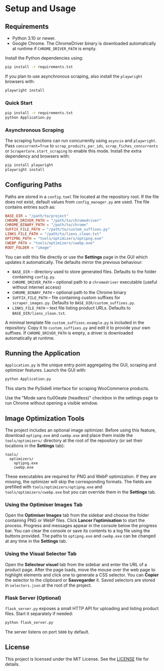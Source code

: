 # Setup and Usage

## Requirements
- Python 3.10 or newer.
- Google Chrome. The ChromeDriver binary is downloaded automatically at runtime if `CHROME_DRIVER_PATH` is empty.

Install the Python dependencies using:

```bash
pip install -r requirements.txt
```

If you plan to use asynchronous scraping, also install the
`playwright` browsers with:

```bash
playwright install
```

### Quick Start

```bash
pip install -r requirements.txt
python Application.py
```

### Asynchronous Scraping

The scraping functions can run concurrently using `asyncio` and
`playwright`. Pass `concurrent=True` to
`scrap_produits_par_ids`, `scrap_fiches_concurrents` or `ScraperCore.start_scraping`
to enable this mode. Install the extra dependency and browsers with:

```bash
pip install playwright
playwright install
```

## Configuring Paths
Paths are stored in a `config.toml` file located at the repository root. If the
file does not exist, default values from `config_manager.py` are used. The file
contains entries such as:

```toml
BASE_DIR = "/path/to/project"
CHROME_DRIVER_PATH = "/path/to/chromedriver"
CHROME_BINARY_PATH = "/path/to/chrome"
SUFFIX_FILE_PATH = "/path/to/custom_suffixes.py"
LINKS_FILE_PATH = "/path/to/liens_clean.txt"
OPTIPNG_PATH = "tools/optimizers/optipng.exe"
CWEBP_PATH = "tools/optimizers/cwebp.exe"
ROOT_FOLDER = "image"
```

You can edit this file directly or use the **Settings** page in the GUI which
updates it automatically. The defaults mirror the previous behaviour:

* `BASE_DIR` – directory used to store generated files. Defaults to the folder
  containing `config.py`.
* `CHROME_DRIVER_PATH` – optional path to a `chromedriver` executable (useful
  without internet access)
* `CHROME_BINARY_PATH` – optional path to the Chrome binary
* `SUFFIX_FILE_PATH` – file containing custom suffixes for `scraper_images.py`.
  Defaults to `BASE_DIR/custom_suffixes.py`.
* `LINKS_FILE_PATH` – text file listing product URLs. Defaults to
  `BASE_DIR/liens_clean.txt`.

A minimal template file `custom_suffixes.example.py` is included in the
repository. Copy it to `custom_suffixes.py` and edit it to provide your own
suffixes. If `CHROME_DRIVER_PATH` is empty, a driver is downloaded
automatically at runtime.

## Running the Application
`Application.py` is the unique entry point aggregating the GUI, scraping and optimizer features. Launch the GUI with:

```bash
python Application.py
```

This starts the PySide6 interface for scraping WooCommerce products.

Use the "Mode sans t\u00eate (headless)" checkbox in the settings page to run Chrome without opening a visible window.

## Image Optimization Tools
The project includes an optional image optimizer. Before using this feature,
download `optipng.exe` and `cwebp.exe` and place them inside the
`tools/optimizers/` directory at the root of the repository (or set their
locations in the **Settings** tab):

```
tools/
  optimizers/
    optipng.exe
    cwebp.exe
```

These executables are required for PNG and WebP optimization. If they are
missing, the optimizer will skip the corresponding formats.
The fields are prefilled with `tools/optimizers/optipng.exe` and
`tools/optimizers/cwebp.exe` but you can override them in the **Settings** tab.

### Using the Optimiser Images Tab
Open the **Optimiser Images** tab from the sidebar and choose the folder
containing PNG or WebP files. Click **Lancer l’optimisation** to start the
process. Progress and messages appear in the console below the progress bar.
You can clear the console or save its contents to a log file using the buttons
provided. The paths to `optipng.exe` and `cwebp.exe` can be changed at any time
in the **Settings** tab.

### Using the Visual Selector Tab
Open the **Sélecteur visuel** tab from the sidebar and enter the URL of a
product page. After the page loads, move the mouse over the web page to
highlight elements and click one to generate a CSS selector. You can **Copier**
the selector to the clipboard or **Sauvegarder** it. Saved selectors are stored
in `selectors.json` at the root of the project.

### Flask Server (Optional)
`flask_server.py` exposes a small HTTP API for uploading and listing product files. Start it separately if needed:

```bash
python flask_server.py
```

The server listens on port `5000` by default.

## License
This project is licensed under the MIT License. See the [LICENSE](LICENSE) file for details.
